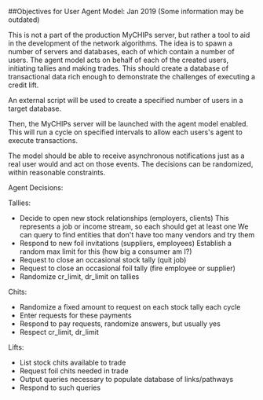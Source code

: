##Objectives for User Agent Model:
Jan 2019 (Some information may be outdated)

This is not a part of the production MyCHIPs server, but rather a tool to aid
in the development of the network algorithms.  The idea is to spawn a number of
servers and databases, each of which contain a number of users.  The agent
model acts on behalf of each of the created users, initiating tallies and 
making trades.  This should create a database of transactional data rich enough
to demonstrate the challenges of executing a credit lift.

An external script will be used to create a specified number of users in a
target database.

Then, the MyCHIPs server will be launched with the agent model enabled.  This
will run a cycle on specified intervals to allow each users's agent to execute
transactions.

The model should be able to receive asynchronous notifications just as a real 
user would and act on those events.  The decisions can be randomized, within
reasonable constraints.

Agent Decisions:

Tallies:
  - Decide to open new stock relationships (employers, clients)
    This represents a job or income stream, so each should get at least one
    We can query to find entities that don't have too many vendors and try them
  - Respond to new foil invitations (suppliers, employees)
    Establish a random max limit for this (how big a consumer am I?)
  - Request to close an occasional stock tally (quit job)
  - Request to close an occasional foil tally (fire employee or supplier)
  - Randomize cr_limit, dr_limit on tallies
    
Chits:
  - Randomize a fixed amount to request on each stock tally each cycle
  - Enter requests for these payments
  - Respond to pay requests, randomize answers, but usually yes
  - Respect cr_limit, dr_limit

Lifts:
  - List stock chits available to trade
  - Request foil chits needed in trade
  - Output queries necessary to populate database of links/pathways
  - Respond to such queries
